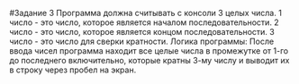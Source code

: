 #Задание 3                                                                          <dr/>
Программа должна считывать с консоли 3 целых числа.                                 <dr/>
1 число - это число, которое является началом последовательности.                   <dr/>
2 число - это число, которое является концом последовательности.                    <dr/>
3 число - это число для сверки кратности.                                           <dr/>
Логика программы:                                                                   <dr/>
После ввода чисел программа находит все целые числа в промежутке от                 <dr/>
1-го до последнего включительно, которые кратны 3-му числу и выводит их в           <dr/>
строку через пробел на экран.                                                       <dr/>